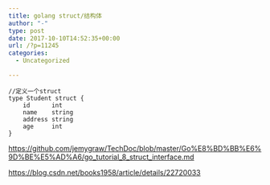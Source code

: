 ```yaml
---
title: golang struct/结构体
author: "-"
type: post
date: 2017-10-10T14:52:35+00:00
url: /?p=11245
categories:
  - Uncategorized

---
```

```golang
//定义一个struct
type Student struct {
    id      int
    name    string
    address string
    age     int
}
```

https://github.com/jemygraw/TechDoc/blob/master/Go%E8%BD%BB%E6%9D%BE%E5%AD%A6/go_tutorial_8_struct_interface.md
  
https://blog.csdn.net/books1958/article/details/22720033